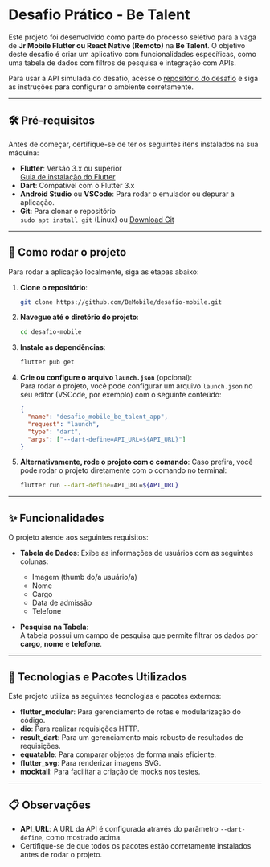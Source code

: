 # Desafio Prático - Be Talent

Este projeto foi desenvolvido como parte do processo seletivo para a vaga de **Jr Mobile Flutter ou React Native (Remoto)** na **Be Talent**. O objetivo deste desafio é criar um aplicativo com funcionalidades específicas, como uma tabela de dados com filtros de pesquisa e integração com APIs.

Para usar a API simulada do desafio, acesse o [repositório do desafio](https://github.com/BeMobile/desafio-mobile/tree/main?tab=readme-ov-file) e siga as instruções para configurar o ambiente corretamente.

---

## 🛠 Pré-requisitos

Antes de começar, certifique-se de ter os seguintes itens instalados na sua máquina:

- **Flutter**: Versão 3.x ou superior  
  [Guia de instalação do Flutter](https://docs.flutter.dev/get-started/install)
- **Dart**: Compatível com o Flutter 3.x
- **Android Studio** ou **VSCode**: Para rodar o emulador ou depurar a aplicação.
- **Git**: Para clonar o repositório  
  `sudo apt install git` (Linux) ou [Download Git](https://git-scm.com/downloads)

---

## 🚀 Como rodar o projeto

Para rodar a aplicação localmente, siga as etapas abaixo:

1. **Clone o repositório**:

   ```bash
   git clone https://github.com/BeMobile/desafio-mobile.git
   ```

2. **Navegue até o diretório do projeto**:

   ```bash
   cd desafio-mobile
   ```

3. **Instale as dependências**:

   ```bash
   flutter pub get
   ```

4. **Crie ou configure o arquivo `launch.json`** (opcional):  
   Para rodar o projeto, você pode configurar um arquivo `launch.json` no seu editor (VSCode, por exemplo) com o seguinte conteúdo:

   ```json
   {
     "name": "desafio_mobile_be_talent_app",
     "request": "launch",
     "type": "dart",
     "args": ["--dart-define=API_URL=${API_URL}"]
   }
   ```

5. **Alternativamente, rode o projeto com o comando**:
   Caso prefira, você pode rodar o projeto diretamente com o comando no terminal:

   ```bash
   flutter run --dart-define=API_URL=${API_URL}
   ```

---

## ✨ Funcionalidades

O projeto atende aos seguintes requisitos:

- **Tabela de Dados**: Exibe as informações de usuários com as seguintes colunas:

  - Imagem (thumb do/a usuário/a)
  - Nome
  - Cargo
  - Data de admissão
  - Telefone

- **Pesquisa na Tabela**:  
  A tabela possui um campo de pesquisa que permite filtrar os dados por **cargo**, **nome** e **telefone**.

---

## 📌 Tecnologias e Pacotes Utilizados

Este projeto utiliza as seguintes tecnologias e pacotes externos:

- **flutter_modular**: Para gerenciamento de rotas e modularização do código.
- **dio**: Para realizar requisições HTTP.
- **result_dart**: Para um gerenciamento mais robusto de resultados de requisições.
- **equatable**: Para comparar objetos de forma mais eficiente.
- **flutter_svg**: Para renderizar imagens SVG.
- **mocktail**: Para facilitar a criação de mocks nos testes.

---

## 📋 Observações

- **API_URL**: A URL da API é configurada através do parâmetro `--dart-define`, como mostrado acima.
- Certifique-se de que todos os pacotes estão corretamente instalados antes de rodar o projeto.

